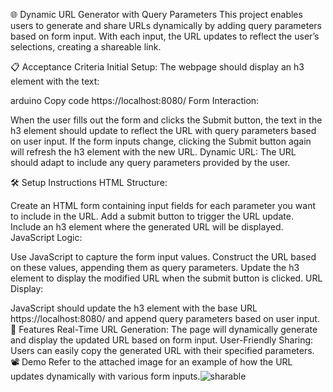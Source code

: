 🌐 Dynamic URL Generator with Query Parameters
This project enables users to generate and share URLs dynamically by adding query parameters based on form input. With each input, the URL updates to reflect the user’s selections, creating a shareable link.

📋 Acceptance Criteria
Initial Setup: The webpage should display an h3 element with the text:

arduino
Copy code
https://localhost:8080/
Form Interaction:

When the user fills out the form and clicks the Submit button, the text in the h3 element should update to reflect the URL with query parameters based on user input.
If the form inputs change, clicking the Submit button again will refresh the h3 element with the new URL.
Dynamic URL: The URL should adapt to include any query parameters provided by the user.

🛠️ Setup Instructions
HTML Structure:

Create an HTML form containing input fields for each parameter you want to include in the URL.
Add a submit button to trigger the URL update.
Include an h3 element where the generated URL will be displayed.
JavaScript Logic:

Use JavaScript to capture the form input values.
Construct the URL based on these values, appending them as query parameters.
Update the h3 element to display the modified URL when the submit button is clicked.
URL Display:

JavaScript should update the h3 element with the base URL https://localhost:8080/ and append query parameters based on user input.
🧩 Features
Real-Time URL Generation: The page will dynamically generate and display the updated URL based on form input.
User-Friendly Sharing: Users can easily copy the generated URL with their specified parameters.
📽️ Demo
Refer to the attached image for an example of how the URL updates dynamically with various form inputs.![sharable](https://github.com/user-attachments/assets/d9810d04-6b88-4db0-8dcf-16dc472ebdd4)
